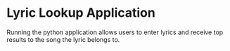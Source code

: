 # Lyric Lookup Application

Running the python application allows users to enter lyrics and receive top results to the song the lyric belongs to. 

